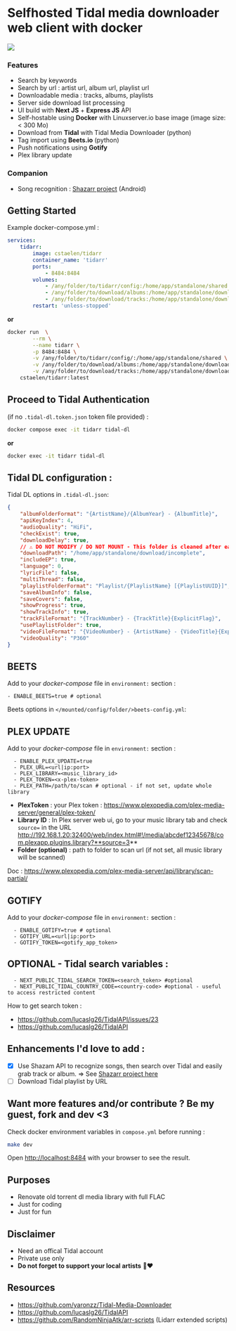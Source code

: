 # Selfhosted Tidal media downloader web client with docker

<img src="https://github.com/cstaelen/tidarr/blob/main/screenshot.png?raw=true" />

### Features
- Search by keywords
- Search by url : artist url, album url, playlist url
- Downloadable media : tracks, albums, playlists
- Server side download list processing
- UI build with **Next JS** + **Express JS** API
- Self-hostable using **Docker** with Linuxserver.io base image (image size: < 300 Mo)
- Download from **Tidal** with Tidal Media Downloader (python)
- Tag import using **Beets.io** (python)
- Push notifications using **Gotify**
- Plex library update

### Companion
- Song recognition : [Shazarr project](https://github.com/cstaelen/docker-shazarr) (Android) 

## Getting Started

Example docker-compose.yml :

```yaml
services:
    tidarr:
        image: cstaelen/tidarr
        container_name: 'tidarr'
        ports:
            - 8484:8484
        volumes:
            - /any/folder/to/tidarr/config:/home/app/standalone/shared
            - /any/folder/to/download/albums:/home/app/standalone/download/albums
            - /any/folder/to/download/tracks:/home/app/standalone/download/tracks
        restart: 'unless-stopped'
```

**or**

```bash
docker run  \
		--rm \
		--name tidarr \
		-p 8484:8484 \
		-v /any/folder/to/tidarr/config/:/home/app/standalone/shared \
		-v /any/folder/to/download/albums:/home/app/standalone/download/albums \
		-v /any/folder/to/download/tracks:/home/app/standalone/download/tracks \
    cstaelen/tidarr:latest
```

## Proceed to Tidal Authentication

(if no `.tidal-dl.token.json` token file provided) :

```bash 
docker compose exec -it tidarr tidal-dl
```

**or**

```bash 
docker exec -it tidarr tidal-dl
```

## Tidal DL configuration :

Tidal DL options in `.tidal-dl.json`:

```json
{
    "albumFolderFormat": "{ArtistName}/{AlbumYear} - {AlbumTitle}",
    "apiKeyIndex": 4,
    "audioQuality": "HiFi",
    "checkExist": true,
    "downloadDelay": true,
    // ⚠️ DO NOT MODIFY / DO NOT MOUNT - This folder is cleaned after each download 
    "downloadPath": "/home/app/standalone/download/incomplete",
    "includeEP": true,
    "language": 0,
    "lyricFile": false,
    "multiThread": false,
    "playlistFolderFormat": "Playlist/{PlaylistName} [{PlaylistUUID}]",
    "saveAlbumInfo": false,
    "saveCovers": false,
    "showProgress": true,
    "showTrackInfo": true,
    "trackFileFormat": "{TrackNumber} - {TrackTitle}{ExplicitFlag}",
    "usePlaylistFolder": true,
    "videoFileFormat": "{VideoNumber} - {ArtistName} - {VideoTitle}{ExplicitFlag}",
    "videoQuality": "P360"
}
```

## BEETS

Add to your *docker-compose* file in `environment:` section :

```
- ENABLE_BEETS=true # optional
```   

Beets options in `</mounted/config/folder/>beets-config.yml`:

## PLEX UPDATE

Add to your *docker-compose* file in `environment:` section :

```
  - ENABLE_PLEX_UPDATE=true
  - PLEX_URL=<url|ip:port>
  - PLEX_LIBRARY=<music_library_id>
  - PLEX_TOKEN=<x-plex-token>
  - PLEX_PATH=/path/to/scan # optional - if not set, update whole library
```

- **PlexToken** : your Plex token : https://www.plexopedia.com/plex-media-server/general/plex-token/
- **Library ID** : In Plex server web ui, go to your music library tab and check `source=` in the URL
  http://192.168.1.20:32400/web/index.html#!/media/abcdef12345678/com.plexapp.plugins.library?**source=3**
- **Folder (optional)** : path to folder to scan url (if not set, all music library will be scanned)

Doc : https://www.plexopedia.com/plex-media-server/api/library/scan-partial/

## GOTIFY

Add to your *docker-compose* file in `environment:` section :

```
  - ENABLE_GOTIFY=true # optional
  - GOTIFY_URL=<url|ip:port>
  - GOTIFY_TOKEN=<gotify_app_token>
```

## OPTIONAL - Tidal search variables :

```
  - NEXT_PUBLIC_TIDAL_SEARCH_TOKEN=<search_token> #optional
  - NEXT_PUBLIC_TIDAL_COUNTRY_CODE=<country-code> #optional - useful to access restricted content
```
How to get search token :
- https://github.com/lucaslg26/TidalAPI/issues/23
- https://github.com/lucaslg26/TidalAPI

## Enhancements I'd love to add :

- [x] Use Shazam API to recognize songs, then search over Tidal and easily grab track or album.
=> See [Shazarr project here](https://github.com/cstaelen/docker-shazarr)
- [ ] Download Tidal playlist by URL

## Want more features and/or contribute ? Be my guest, fork and dev <3

Check docker environment variables in `compose.yml` before running :

```bash
make dev
```

Open [http://localhost:8484](http://localhost:8484) with your browser to see the result.

## Purposes

- Renovate old torrent dl media library with full FLAC
- Just for coding
- Just for fun

## Disclaimer

- Need an offical Tidal account
- Private use only
- **Do not forget to support your local artists** 🙏❤️

## Resources

- https://github.com/yaronzz/Tidal-Media-Downloader
- https://github.com/lucaslg26/TidalAPI
- https://github.com/RandomNinjaAtk/arr-scripts (Lidarr extended scripts)
